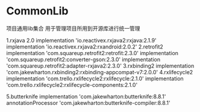 # CommonLib
项目通用lib集合
用于管理项目所用到开源库进行统一管理

1.rxjava 2.0
        implementation 'io.reactivex.rxjava2:rxjava:2.1.9'
        implementation 'io.reactivex.rxjava2:rxandroid:2.0.2'
2.retrofit2
        implementation 'com.squareup.retrofit2:retrofit:2.3.0'
        implementation 'com.squareup.retrofit2:converter-gson:2.3.0'
        implementation 'com.squareup.retrofit2:adapter-rxjava2:2.3.0'
3.rxbinding2
        implementation 'com.jakewharton.rxbinding2:rxbinding-appcompat-v7:2.0.0'
4.rxlifecycle2
        implementation 'com.trello.rxlifecycle2:rxlifecycle:2.1.0'
        implementation 'com.trello.rxlifecycle2:rxlifecycle-components:2.1.0'

5.butterknife
         implementation 'com.jakewharton:butterknife:8.8.1'
         annotationProcessor 'com.jakewharton:butterknife-compiler:8.8.1'

